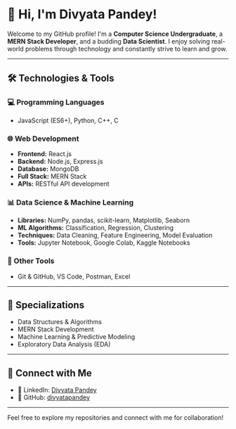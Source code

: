# 👋 Hi, I'm Divyata Pandey!

Welcome to my GitHub profile! I'm a **Computer Science Undergraduate**, a **MERN Stack Developer**, and a budding **Data Scientist**. I enjoy solving real-world problems through technology and constantly strive to learn and grow.

---

## 🛠️ Technologies & Tools

### 💻 Programming Languages
- JavaScript (ES6+), Python, C++, C

### 🌐 Web Development
- **Frontend:** React.js  
- **Backend:** Node.js, Express.js  
- **Database:** MongoDB  
- **Full Stack:** MERN Stack  
- **APIs:** RESTful API development

### 📊 Data Science & Machine Learning
- **Libraries:** NumPy, pandas, scikit-learn, Matplotlib, Seaborn  
- **ML Algorithms:** Classification, Regression, Clustering  
- **Techniques:** Data Cleaning, Feature Engineering, Model Evaluation  
- **Tools:** Jupyter Notebook, Google Colab, Kaggle Notebooks

### 🧰 Other Tools
- Git & GitHub, VS Code, Postman, Excel

---

## 🧠 Specializations
- Data Structures & Algorithms  
- MERN Stack Development  
- Machine Learning & Predictive Modeling  
- Exploratory Data Analysis (EDA)

---

## 🔗 Connect with Me
- 💼 LinkedIn: [Divyata Pandey](https://www.linkedin.com/in/divyata-pandey-0099b525a/)
- 🐙 GitHub: [divyatapandey](https://github.com/divyatapandey)

---

Feel free to explore my repositories and connect with me for collaboration!
